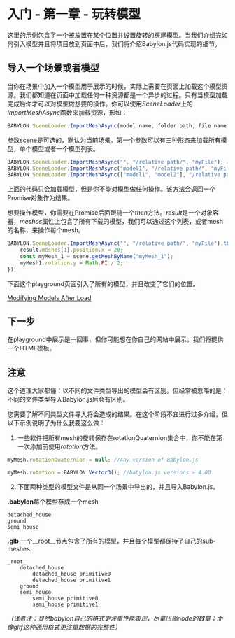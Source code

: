 入门 - 第一章 - 玩转模型
===

这里的示例包含了一个被放置在某个位置并设置旋转的房屋模型。当我们介绍完如何引入模型并且将项目放到页面中后，我们将介绍Babylon.js代码实现的细节。

## 导入一个场景或者模型

当你在场景中加入一个模型用于展示的时候，实际上需要在页面上加载这个模型资源。我们都知道在页面中加载任何一种资源都是一个异步的过程。只有当模型加载完成后你才可以对模型做想要的操作。你可以使用*SceneLoader*上的*ImportMeshAsync*函数来加载资源，形如：

````javascript
BABYLON.SceneLoader.ImportMeshAsync(model name, folder path, file name, scene);
````

参数scene是可选的，默认为当前场景。第一个参数可以有三种形态来加载所有模型，单个模型或者一个模型列表。

````javascript
BABYLON.SceneLoader.ImportMeshAsync("", "/relative path/", "myFile"); //empty string all meshes
BABYLON.SceneLoader.ImportMeshAsync("model1", "/relative path/", "myFile"); //Name of model for one model
BABYLON.SceneLoader.ImportMeshAsync(["model1", "model2"], "/relative path/", "myFile"); //Array of model names
````

上面的代码只会加载模型，但是你不能对模型做任何操作。该方法会返回一个Promise对象作为结果。

想要操作模型，你需要在Promise后面跟随一个*then*方法。*result*是一个对象容器，*meshes*属性上包含了所有下载的模型，我们可以通过这个列表，或者mesh的名称，来操作每个mesh。

````javascript
BABYLON.SceneLoader.ImportMeshAsync("", "/relative path/", "myFile").then((result) => {
    result.meshes[1].position.x = 20;
    const myMesh_1 = scene.getMeshByName("myMesh_1");
    myMesh1.rotation.y = Math.PI / 2;
});
````

下面这个playground页面引入了所有的模型，并且改变了它们的位置。

[Modifying Models After Load](https://playground.babylonjs.com/#YNEAUL#13)

## 下一步

在playground中展示是一回事，但你可能想在你自己的网站中展示，我们将提供一个HTML模板。

## 注意

这个道理大家都懂：以不同的文件类型导出的模型会有区别。但经常被忽略的是：不同的文件类型导入Babylon.js后会有区别。

您需要了解不同类型文件导入将会造成的结果。在这个阶段不宜进行过多介绍，但以下示例说明了为什么我要这么做：

1. 一些软件把所有mesh的旋转保存在rotationQuaternion集合中，你不能在第一次添加前使用*rotation*方法。

````javascript
myMesh.rotationQuaternion = null; //Any version of Babylon.js
````

````javascript
myMesh.rotation = BABYLON.Vector3(); //babylon.js versions > 4.00
````

2. 下面两种类型的模型文件是从同一个场景中导出的，并且导入Babylon.js。

**.babylon**每个模型存成一个mesh

````
detached_house
ground
semi_house
````

**.glb** 一个__root__节点包含了所有的模型，并且每个模型都保持了自己的sub-meshes

````
_root_
    detached_house
        detached_house primitive0
        detached_house primitive1
    ground
    semi_house
        semi_house primitive0
        semi_house primitive1
````

*（译者注：显然babylon自己的格式更注重性能表现，尽量压缩node的数量；而像gltf这种通用格式更注重数据的完整性）*


